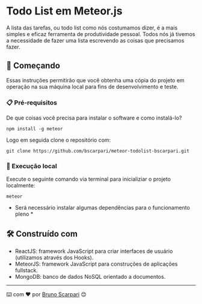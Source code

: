 # Todo List em Meteor.js 

A lista das tarefas, ou todo list como nós costumamos dizer, é a mais simples e eficaz ferramenta de produtividade pessoal. Todos nós já tivemos a necessidade de fazer uma lista escrevendo as coisas que precisamos fazer.

## 🚀 Começando

Essas instruções permitirão que você obtenha uma cópia do projeto em operação na sua máquina local para fins de desenvolvimento e teste.

### 📋 Pré-requisitos

De que coisas você precisa para instalar o software e como instalá-lo?

```
npm install -g meteor
```

Logo em seguida clone o repositório com:

```
git clone https://github.com/bscarpari/meteor-todolist-bscarpari.git
```

### 🔧 Execução local

Execute o seguinte comando via terminal para inicializiar o projeto localmente:

```
meteor 
```

* Será necessário instalar algumas dependências para o funcionamento pleno *

## 🛠️ Construído com

* ReactJS: framework JavaScript para criar interfaces de usuário (utilizamos através dos Hooks).
* MeteorJS: framework JavaScript para construções de aplicações fullstack.
* MongoDB: banco de dados NoSQL orientado a documentos.

---
⌨️ com ❤️ por [Bruno Scarpari](https://github.com/bscarpari/) 😊
